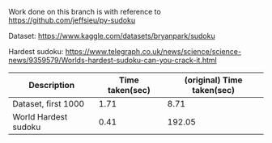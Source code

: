 Work done on this branch is with reference to https://github.com/jeffsieu/py-sudoku

Dataset: https://www.kaggle.com/datasets/bryanpark/sudoku

Hardest sudoku: https://www.telegraph.co.uk/news/science/science-news/9359579/Worlds-hardest-sudoku-can-you-crack-it.html

| Description          | Time taken(sec) | (original) Time taken(sec) |
| -------------------- | --------------- | -------------------------- |
| Dataset, first 1000  | 1.71            | 8.71                       |
| World Hardest sudoku | 0.41            | 192.05                     |
